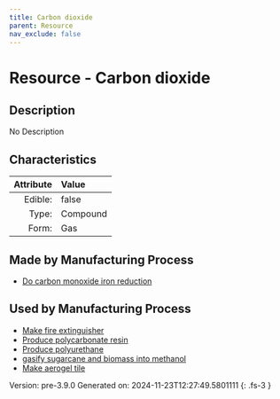 ```yaml
---
title: Carbon dioxide
parent: Resource
nav_exclude: false
---
```

# Resource - Carbon dioxide

## Description
No Description

## Characteristics

| Attribute      | Value |
|--------:|:------|
|Edible:|false|
|Type:|Compound|
|Form:|Gas|
 
## Made by Manufacturing Process

- [Do carbon monoxide iron reduction](../process/do-carbon-monoxide-iron-reduction.html)

## Used by Manufacturing Process

- [Make fire extinguisher](../process/make-fire-extinguisher.html)
- [Produce polycarbonate resin](../process/produce-polycarbonate-resin.html)
- [Produce polyurethane](../process/produce-polyurethane.html)
- [gasify sugarcane and biomass into methanol](../process/gasify-sugarcane-and-biomass-into-methanol.html)
- [Make aerogel tile](../process/make-aerogel-tile.html)


    

Version: pre-3.9.0 Generated on: 2024-11-23T12:27:49.5801111
{: .fs-3 }
